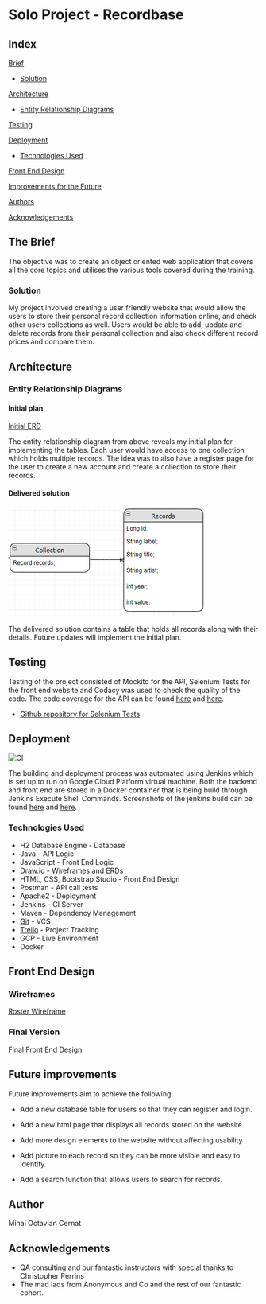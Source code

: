 # Solo Project - Recordbase



## Index
[Brief](#brief)
* [Solution](#solution)
   
[Architecture](#architecture)
* [Entity Relationship Diagrams](#erd)
	
[Testing](#testing)

[Deployment](#depl)
* [Technologies Used](#tech)
     
[Front End Design](#FE)

[Improvements for the Future](#improve)

[Authors](#auth)

[Acknowledgements](#ack)

<a name="brief"></a>
## The Brief

The objective was to create an object oriented web application that covers all the core topics and utilises the various tools covered during the training.

<a name="solution"></a>
### Solution
My project involved creating a user friendly website that would allow the users to store their personal record collection information online, and check other users collections as well. Users would be able to add, update and delete records from their personal collection and also check different record prices and compare them.

<a name="architecture"></a>
## Architecture
<a name="erd"></a>
### Entity Relationship Diagrams
#### Initial plan
[Initial ERD](/Captures/ER.png)

The entity relationship diagram from above reveals my initial plan for implementing the tables. Each user would have access to one collection which holds multiple records. The idea was to also have a register page for the user to create a new account and create a collection to store their records.

#### Delivered solution
![Final ERD](/Captures/ERD.png)

The delivered solution contains a table that holds all records along with their details. Future updates will implement the initial plan.


<a name="testing"></a>
## Testing

Testing of the project consisted of Mockito for the API, Selenium Tests for the front end website and Codacy was used to check
the quality of the code. The code coverage for the API can be found [here](Captures/testCoverage.png) and [here](Documentation/tests.png).

*   [Github repository for Selenium Tests](https://github.com/tavi1994/seleniumtestingWorking)
<a name="depl"></a>
## Deployment
![CI](/Documentation/CI.png)

The building and deployment process was automated using Jenkins which is set up to run on Google Cloud Platform virtual machine. Both the backend and front end are stored in a Docker container that is being build through Jenkins Execute Shell Commands. Screenshots of the jenkins build can be found [here](Captures/jenkinsBuildsPNG) and [here](Captures/jenkinsSSH.png). 
<a name="tech"></a>
### Technologies Used

*   H2 Database Engine - Database
*   Java - API Logic
*   JavaScript - Front End Logic
*   Draw.io - Wireframes and ERDs
*   HTML, CSS, Bootstrap Studio - Front End Design
*   Postman - API call tests
*   Apache2 - Deployment
*   Jenkins - CI Server
*   Maven - Dependency Management
*   [Git](https://github.com/tavi1994/RecoBase-SoloProj) - VCS
*   [Trello]( ) - Project Tracking
*   GCP - Live Environment
*   Docker

<a name="FE"></a>
## Front End Design
### Wireframes

[Roster Wireframe](/Captures/wireframe.png)

### Final Version 

[Final Front End Design](/Captures/webpage.png)



<a name="improve"></a>
## Future improvements

Future improvements aim to achieve the following:

* Add a new database table for users so that they can register and login.

* Add a new html page that displays all records stored on the website.

* Add more design elements to the website without affecting usability

* Add picture to each record so they can be more visible and easy to identify.

* Add a search function that allows users to search for records.

<a name="auth"></a>
## Author

Mihai Octavian Cernat

<a name="ack"></a>
## Acknowledgements

*   QA consulting and our fantastic instructors with special thanks to Christopher Perrins
*   The mad lads from Anonymous and Co and the rest of our fantastic cohort.  

